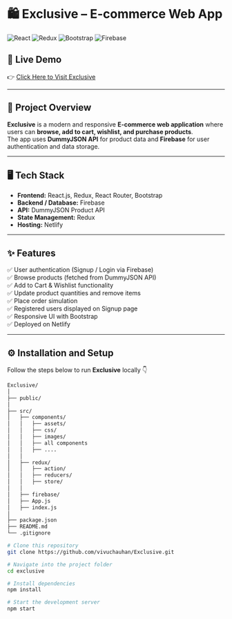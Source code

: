 # 🛍️ Exclusive – E-commerce Web App

![React](https://img.shields.io/badge/React-20232A?style=for-the-badge&logo=react&logoColor=61DAFB)
![Redux](https://img.shields.io/badge/Redux-593D88?style=for-the-badge&logo=redux&logoColor=white)
![Bootstrap](https://img.shields.io/badge/Bootstrap-563D7C?style=for-the-badge&logo=bootstrap&logoColor=white)
![Firebase](https://img.shields.io/badge/Firebase-ffca28?style=for-the-badge&logo=firebase&logoColor=black)

## 🚀 Live Demo  
👉 [Click Here to Visit Exclusive](https://evivek.netlify.app/)

---

## 🧠 Project Overview
**Exclusive** is a modern and responsive **E-commerce web application** where users can **browse, add to cart, wishlist, and purchase products**.  
The app uses **DummyJSON API** for product data and **Firebase** for user authentication and data storage.

---

## 🖥️ Tech Stack
- **Frontend:** React.js, Redux, React Router, Bootstrap  
- **Backend / Database:** Firebase  
- **API:** DummyJSON Product API  
- **State Management:** Redux  
- **Hosting:** Netlify  

---

## ✨ Features
✅ User authentication (Signup / Login via Firebase)  
✅ Browse products (fetched from DummyJSON API)  
✅ Add to Cart & Wishlist functionality  
✅ Update product quantities and remove items  
✅ Place order simulation  
✅ Registered users displayed on Signup page  
✅ Responsive UI with Bootstrap  
✅ Deployed on Netlify  

---

## ⚙️ Installation and Setup
Follow the steps below to run **Exclusive** locally 👇

```bash
Exclusive/
│
├── public/
│
├── src/
│   ├── components/
│   │   ├── assets/
│   │   ├── css/
│   │   ├── images/
│   │   ├── all components
│   │   ├── ....
│   │
│   ├── redux/
│   │   ├── action/
│   │   ├── reducers/
│   │   ├── store/
│   │
│   ├── firebase/
│   ├── App.js
│   ├── index.js
│
├── package.json
├── README.md
└── .gitignore

# Clone this repository
git clone https://github.com/vivuchauhan/Exclusive.git

# Navigate into the project folder
cd exclusive

# Install dependencies
npm install

# Start the development server
npm start
